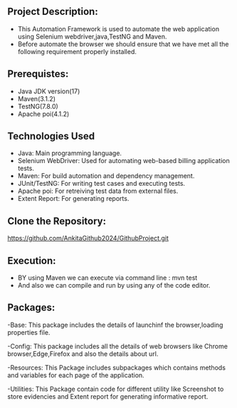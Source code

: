 ## Project Description:
- This Automation Framework is used to automate the web application using Selenium webdriver,java,TestNG and Maven.
- Before automate the browser we should ensure that we have met all the following requirement properly installed.

## Prerequistes: 
- Java JDK version(17)
- Maven(3.1.2)
- TestNG(7.8.0)
- Apache poi(4.1.2)

## Technologies Used
- Java: Main programming language.
- Selenium WebDriver: Used for automating web-based billing application tests.
- Maven: For build automation and dependency management.
- JUnit/TestNG: For writing test cases and executing tests.
- Apache poi: For retreiving test data from external files.
- Extent Report: For generating reports.

## Clone the Repository:
https://github.com/AnkitaGithub2024/GithubProject.git

## Execution:
- BY using Maven we can execute via command line : mvn test
- And also we can compile and run by using any of the code editor.

## Packages:
-Base:
This package includes the details of launchinf the browser,loading properties file.

-Config:
This package includes all the details of web browsers like Chrome browser,Edge,Firefox and also the details about url.

-Resources:
This Package includes subpackages which contains methods and variables for each page of the application.

-Utilities:
This Package contain code for different utility like Screenshot to store evidencies and Extent report for generating informative report.



